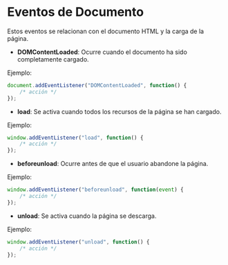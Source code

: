 # Eventos de Documento
Estos eventos se relacionan con el documento HTML y la carga de la página.

- **DOMContentLoaded**: Ocurre cuando el documento ha sido completamente cargado.

Ejemplo: 

```javascript
document.addEventListener("DOMContentLoaded", function() { 
    /* acción */ 
});
```

- **load**: Se activa cuando todos los recursos de la página se han cargado.

Ejemplo: 

```javascript
window.addEventListener("load", function() { 
    /* acción */ 
});
```

- **beforeunload**: Ocurre antes de que el usuario abandone la página.

Ejemplo: 

```javascript
window.addEventListener("beforeunload", function(event) { 
    /* acción */ 
});
```

- **unload**: Se activa cuando la página se descarga.

Ejemplo: 

```javascript
window.addEventListener("unload", function() { 
    /* acción */ 
});
```
